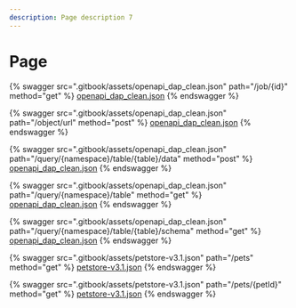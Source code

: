 ```yaml
---
description: Page description 7
---
```


# Page



{% swagger src=".gitbook/assets/openapi_dap_clean.json" path="/job/{id}" method="get" %}
[openapi_dap_clean.json](.gitbook/assets/openapi_dap_clean.json)
{% endswagger %}

{% swagger src=".gitbook/assets/openapi_dap_clean.json" path="/object/url" method="post" %}
[openapi_dap_clean.json](.gitbook/assets/openapi_dap_clean.json)
{% endswagger %}

{% swagger src=".gitbook/assets/openapi_dap_clean.json" path="/query/{namespace}/table/{table}/data" method="post" %}
[openapi_dap_clean.json](.gitbook/assets/openapi_dap_clean.json)
{% endswagger %}

{% swagger src=".gitbook/assets/openapi_dap_clean.json" path="/query/{namespace}/table" method="get" %}
[openapi_dap_clean.json](.gitbook/assets/openapi_dap_clean.json)
{% endswagger %}

{% swagger src=".gitbook/assets/openapi_dap_clean.json" path="/query/{namespace}/table/{table}/schema" method="get" %}
[openapi_dap_clean.json](.gitbook/assets/openapi_dap_clean.json)
{% endswagger %}

{% swagger src=".gitbook/assets/petstore-v3.1.json" path="/pets" method="get" %}
[petstore-v3.1.json](.gitbook/assets/petstore-v3.1.json)
{% endswagger %}

{% swagger src=".gitbook/assets/petstore-v3.1.json" path="/pets/{petId}" method="get" %}
[petstore-v3.1.json](.gitbook/assets/petstore-v3.1.json)
{% endswagger %}
